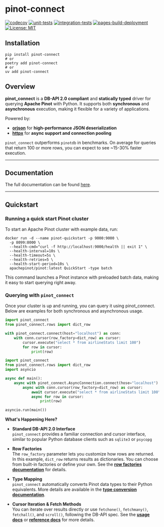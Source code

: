 # pinot-connect

[![codecov](https://codecov.io/gh/zschumacher/pinot-connect/graph/badge.svg?token=bQLhy9S1GT)](https://codecov.io/gh/zschumacher/pinot-connect)
[![unit-tests](https://github.com/zschumacher/pinot-connect/actions/workflows/unit-tests.yml/badge.svg)](https://github.com/zschumacher/pinot-connect/actions/workflows/unit-tests.yml)
[![integration-tests](https://github.com/zschumacher/pinot-connect/actions/workflows/integration-tests.yml/badge.svg)](https://github.com/zschumacher/pinot-connect/actions/workflows/integration-tests.yml)
[![pages-build-deployment](https://github.com/zschumacher/pinot-connect/actions/workflows/pages/pages-build-deployment/badge.svg)](https://github.com/zschumacher/pinot-connect/actions/workflows/pages/pages-build-deployment)
[![License: MIT](https://img.shields.io/badge/License-MIT-yellow.svg)](https://opensource.org/licenses/MIT)

## Installation
```shell
pip install pinot-connect
# or
poetry add pinot-connect
# or
uv add pinot-connect
```

## Overview
**pinot_connect** is a **DB-API 2.0 compliant** and **statically typed** driver for querying **Apache Pinot** with 
Python. It supports both **synchronous** and **asynchronous** execution, making it flexible for a variety of 
applications.

Powered by:

- [**orjson**](https://github.com/ijl/orjson) for **high-performance JSON deserialization**
- [**httpx**](https://www.python-httpx.org) for **async support and connection pooling**

`pinot_connect` outperforms `pinotdb` in benchmarks.  On average for queries that return 100 or more rows, you can 
expect to see ~15-30% faster execution. 

---
## Documentation
The full documentation can be found [here](https://www.pinot-connect.org).

---
## Quickstart

### Running a quick start Pinot cluster
To start an Apache Pinot cluster with example data, run:
```shell
docker run -d --name pinot-quickstart -p 9000:9000 \
  -p 8099:8000 \
  --health-cmd="curl -f http://localhost:9000/health || exit 1" \
  --health-interval=10s \
  --health-timeout=5s \
  --health-retries=5 \
  --health-start-period=10s \
  apachepinot/pinot:latest QuickStart -type batch
```
This command launches a Pinot instance with preloaded batch data, making it easy to start querying right away.

### Querying with `pinot_connect`
Once your cluster is up and running, you can query it using pinot_connect. Below are examples for both synchronous and 
asynchronous usage.

``` py title="Sync example"
import pinot_connect
from pinot_connect.rows import dict_row

with pinot_connect.connect(host="localhost") as conn:
    with conn.cursor(row_factory=dict_row) as cursor:
        cursor.execute("select * from airlineStats limit 100")
        for row in cursor:
            print(row)
```

``` py title="Async example"
import pinot_connect
from pinot_connect.rows import dict_row
import asyncio

async def main():
    async with pinot_connect.AsyncConnection.connect(hose="localhost") as conn:
        async with conn.cursor(row_factory=dict_row) as cursor:
            await cursor.execute("select * from airlineStats limit 100")
            async for row in cursor:
                print(row)

asyncio.run(main())
```

**What's Happening Here?**

- **Standard DB-API 2.0 Interface**  
  `pinot_connect` provides a familiar connection and cursor interface, similar to popular Python database clients such as
  `sqlite3` or `psycopg`

- **Row Factories**  
  The `row_factory` parameter lets you customize how rows are returned. In this example, `dict_row` returns results as
  dictionaries. You can choose from built-in factories or define your own. See the 
  [**row factories documentation**](https://www.pinot-connect.org/usage/row_factories/) for details.

- **Type Mapping**  
  `pinot_connect` automatically converts Pinot data types to their Python equivalents. More details are available in the 
  [**type conversion documentation**](https://www.pinot-connect.org/usage/basic/#converting-types).

- **Cursor Iteration & Fetch Methods**  
  You can iterate over results directly or use `fetchone()`, `fetchmany()`, `fetchall()`, and `scroll()`, following the 
  DB-API spec. See the [**usage docs**](https://www.pinot-connect.org/usage/) or [**reference docs**](https://www.pinot-connect.org/reference/) for more details.


